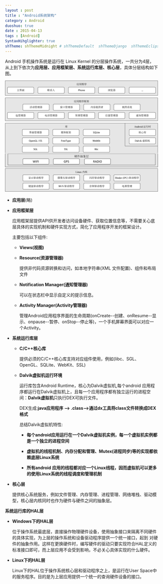 ```yaml
---
layout : post
title : "Android系统架构"
category : Android
duoshuo: true
date : 2015-04-13
tags : [Android]
SyntaxHihglighter: true
shTheme: shThemeMidnight # shThemeDefault  shThemeDjango  shThemeEclipse  shThemeEmacs  shThemeFadeToGrey  shThemeMidnight  shThemeRDark
---
```


Android 手机操作系统是运行在 Linux Kernel 的分层操作系统，一共分为4层，从上到下依次为**应用层、应用框架层、系统运行库层、核心层**，具体分层结构如下图。

![android_system_frame](/res/img/blog/2015/04/13/android_system_frame.png) 

<!-- more -->

* **应用层**(略)

* **应用框架层**

	应用框架层提供API供开发者访问设备硬件、获取位置信息等，不需要关心底层具体的实现机制和硬件实现方式，简化了应用程序开发的框架设计。
	
	主要包括以下组件:
	
	+ **Views(视图)**
	
	+ **Resource(资源管理器)**
		
		提供非代码资源转换和访问，如本地字符串(XML 文件配置)、组件和布局文件
	
	+ **Notification Manager(通知管理器)**
	
		可以在状态栏中显示自定义的提示信息。
	
	+ **Activity Manager(Activity管理器)**
	
		管理Android应用程序界面的生命周期(onCreate--创建、onResume--显示、onpause--暂停、onStop--停止等)，一个手机屏幕界面可以对应一个Activity。
	
* **系统运行库层**
	
	+ **C/C++核心库**
	
		提供必须的C/C++核心库支持对应组件使用，例如(libc、SGL、OpenGL、SQLite、WebKit、SSL)
		
	+ **Dalvik虚拟机运行环境**
	
		运行库包含Android Runtime，核心为Dalvik虚拟机,每个android 应用程序都运行在Dalvik虚拟机上，且每一个应用程序都有独立运行的进程空间：**Dalvik虚拟机**只执行DEX可执行文件。
		
		DEX生成:**java应用程序 --> .class-->通过dx工具将class文件转换成DEX格式**
		
		总结Dalvik虚拟机特性:
		
		- **每个android应用运行在一个Dalvik虚拟机实例，每一个虚拟机实例都是一个独立的进程空间**
		
		- **虚拟机的线程机制、内存分配和管理、Mutex(进程同步)等的实现都依赖底层Linux系统**
		
		- **所有android 应用的线程都对应一个Linux线程，因而虚拟机可以更多的使用Linux系统的线程调度和管理机制**

* **核心层**

	提供核心系统服务，例如文件管理、内存管理、进程管理、网络堆栈、驱动模型，核心层内核同时也作为硬件与硬件之间的抽象层。
	
**系统运行库的HAL层**

* **Windows下的HAL层**
	
	位于操作系统最底层，直接操作物理硬件设备，使用抽象接口来隔离不同硬件的具体实现，为上层的操作系统和设备驱动程序提供一个统一接口，起到
	对硬件的抽象作用。这样在更换硬件时，编写硬件的驱动只要实现符合HAL定义的标准接口即可，而上层应用不会受到影响，不必关心具体实现的什么硬件。
	
* **Linux下的HAL层**

	Linux下的HAL位于操作系统核心层和驱动程序之上，是运行在User Space中的服务程序。目的是为上层应用提供一个统一的查询硬件设备的接口。